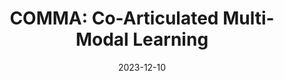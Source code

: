 ---
# Documentation: https://wowchemy.com/docs/managing-content/

title: 'COMMA: Co-Articulated Multi-Modal Learning'
subtitle: ''
summary: ''
authors:
- Lianyu Hu 
- Liqing Gao
- Zekang Liu
- Chi-Man Pun
- Wei Feng
author_notes:
- "First Author"
tags: []
categories: []
date: '2023-12-10'
lastmod: 2023-12-10T19:11:29+08:00
featured: false
draft: false

# Featured image
# To use, add an image named `featured.jpg/png` to your page's folder.
# Focal points: Smart, Center, TopLeft, Top, TopRight, Left, Right, BottomLeft, Bottom, BottomRight.
image:
  caption: ''
  focal_point: ''
  preview_only: false
url_pdf: https://arxiv.org/pdf/2401.00268.pdf
# url_code: https://github.com/hulianyuyy/AdaBrowse

# Projects (optional).
#   Associate this post with one or more of your projects.
#   Simply enter your project's folder or file name without extension.
#   E.g. `projects = ["internal-project"]` references `content/project/deep-learning/index.md`.
#   Otherwise, set `projects = []`.
projects: []
publishDate: '2023-12-10T11:11:27.901116Z'
publication_types:
- '1'
abstract: ''
publication: 'AAAI2024*'
---